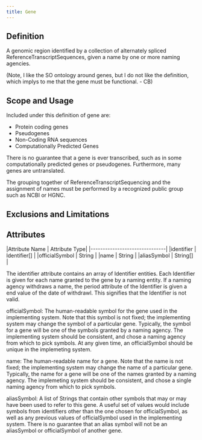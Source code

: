 ```yaml
---
title: Gene
---
```


Definition
----------

A genomic region identified by a collection of alternately spliced ReferenceTranscriptSequences, given a name by one or more naming agencies.

(Note, I like the SO ontology around genes, but I do not like the definition, which implys to me that the gene must be functional. - CB)

Scope and Usage
---------------

Included under this definition of gene are:
  * Protein coding genes
  * Pseudogenes
  * Non-Coding RNA sequences
  * Computationally Predicted Genes

There is no guarantee that a gene is ever transcribed, such as in some computationally predicted genes or pseudogenes.   Furthermore, many genes are untranslated.

The grouping together of ReferenceTranscriptSequencing and the assignment of names must be performed by a recognized public group such as NCBI or HGNC.

Exclusions and Limitations
--------------------------



Attributes
----------

|Attribute Name | Attribute Type|
|-------------------------------|
|identifier     | Identifier[] |
|officialSymbol | String |
|name           | String |
|aliasSymbol    | String[] |

The identifier attribute contains an array of Identifier entities. Each Identifier is given for each name granted to the gene by a naming entity.  If a naming agency withdraws a name, the period attribute of the Identifier is given a end value of the date of withdrawl.  This signifies that the Identifier is not valid.

officialSymbol: The human-readable symbol for the gene used in the implementing system.  Note that this symbol is not fixed; the implementing system may change the symbol of a particular gene.  Typically, the symbol for a gene will be one of the symbols granted by a naming agency.  The implementing system should be consistent, and chose a naming agency from which to pick symbols.  At any given time, an officialSymbol should be unique in the implemeting system.

name: The human-readable name for a gene.  Note that the name is not fixed; the implementing system may change the name of a particular gene.  Typically, the name for a gene will be one of the names granted by a naming agency.  The implemeting system should be consistent, and chose a single naming agency from which to pick symbols.

aliasSymbol: A list of Strings that contain other symbols that may or may have been used to refer to this gene.  A useful set of values would include symbols from identifiers other than the one chosen for officialSymbol, as well as any previous values of officialSymbol used in the implementing system.  There is no guarantee that an alias symbol will not be an aliasSymbol or officialSymbol of another gene.
